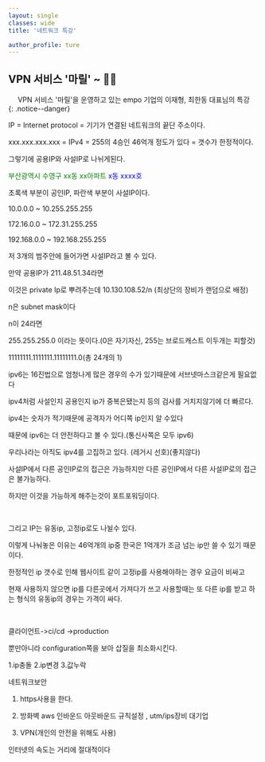 ```yaml
---
layout: single
classes: wide
title: '네트워크 특강'

author_profile: ture
---
```


## VPN 서비스 '마릴' ~ 🧑‍💻

<center>VPN 서비스 '마릴'을 운영하고 있는 empo 기업의 이재형, 최한동 대표님의 특강</center>
{: .notice--danger}

IP = Internet protocol = 기기가 연결된 네트워크의 끝단 주소이다.

xxx.xxx.xxx.xxx = IPv4 = 255의 4승인 46억개 정도가 있다 = 갯수가 한정적이다.

그렇기에 공용IP와 사설IP로 나뉘게된다.

<span style="color:green">부산광역시 수영구 xx동 xx아파트 </span><span style="color:blue"> x동 xxxx호</span>

초록색 부분이 공인IP, 파란색 부분이 사설IP이다.

10.0.0.0 ~ 10.255.255.255

172.16.0.0 ~ 172.31.255.255

192.168.0.0 ~ 192.168.255.255

저 3개의 범주안에 들어가면 사설IP라고 볼 수 있다.

만약 공용IP가 211.48.51.34라면

이것은 private Ip로 뿌려주는데 10.130.108.52/n (최상단의 장비가 랜덤으로 배정)

n은 subnet mask이다

n이 24라면

255.255.255.0 이라는 뜻이다.(0은 자기자신, 255는 브로드캐스트 이두개는 피할것)

11111111.1111111.11111111.0(총 24개의 1)

ipv6는 16진법으로 엄청나게 많은 경우의 수가 있기때문에 서브넷마스크같은게 필요없다

ipv4처럼 사설인지 공용인지 ip가 중복은됐는지 등의 검사를 거치지않기에 더 빠르다.

ipv4는 숫자가 적기때문에 공격자가 어디쪽 ip인지 알 수있다

때문에 ipv6는 더 안전하다고 볼 수 있다.(통신사쪽은 모두 ipv6)

우리나라는 아직도 ipv4를 고집하고 있다. (레거시 선호)(좋지않다)

사설IP에서 다른 공인IP로의 접근은 가능하지만 다른 공인IP에서 다른 사설IP로의 접근은 불가능하다.

하지만 이것을 가능하게 해주는것이 포트포워딩이다.

<br>

그리고 IP는 유동ip, 고정ip로도 나뉠수 있다.

이렇게 나눠놓은 이유는 46억개의 ip중 한국은 1억개가 조금 넘는 ip만 쓸 수 있기 때문이다.

한정적인 ip 갯수로 인해 웹사이트 같이 고정ip를 사용해야하는 경우 요금이 비싸고

현재 사용하지 않으면 ip를 다른곳에서 가져다가 쓰고 사용할때는 또 다른 ip를 받고 하는 형식의 유동ip의 경우는 가격이 싸다.

<br>

클라이언트->ci/cd ->production

뿐만아니라 configuration쪽을 보아 삽질을 최소화시킨다.

1.ip충돌 2.ip변경 3.값누락

네트워크보안

1. https사용을 한다.

2. 방화벽 aws 인바운드 아웃바운드 규칙설정 , utm/ips장비 대기업
3. VPN(개인의 안전을 위해도 사용)

인터넷의 속도는 거리에 절대적이다
